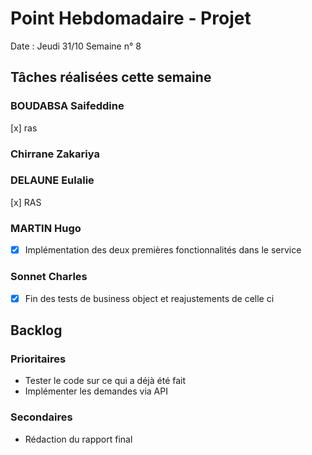 # Point Hebdomadaire - Projet

Date : Jeudi 31/10
Semaine n° 8

## Tâches réalisées cette semaine


### BOUDABSA Saifeddine
[x] ras
### Chirrane Zakariya
### DELAUNE Eulalie
[x] RAS
### MARTIN Hugo
- [x] Implémentation des deux premières fonctionnalités dans le service
### Sonnet Charles
- [x] Fin des tests de business object et reajustements de celle ci
## Backlog

### Prioritaires

- Tester le code sur ce qui a déjà été fait
- Implémenter les demandes via API

### Secondaires

- Rédaction du rapport final

